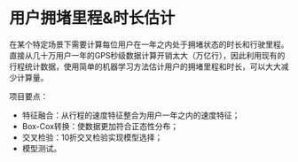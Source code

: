 # 用户拥堵里程&时长估计
在某个特定场景下需要计算每位用户在一年之内处于拥堵状态的时长和行驶里程。
直接从几十万用户一年的GPS秒级数据计算开销太大（万亿行），因此利用现有的行程统计数据，使用简单的机器学习方法估计用户的拥堵里程和时长，可以大大减少计算量。

项目要点：
- 特征融合：从行程的速度特征整合为用户一年之内的速度特征；
- Box-Cox转换：使数据更加符合正态性分布；
- 交叉检验：10折交叉检验实现模型选择；
- 模型测试。
